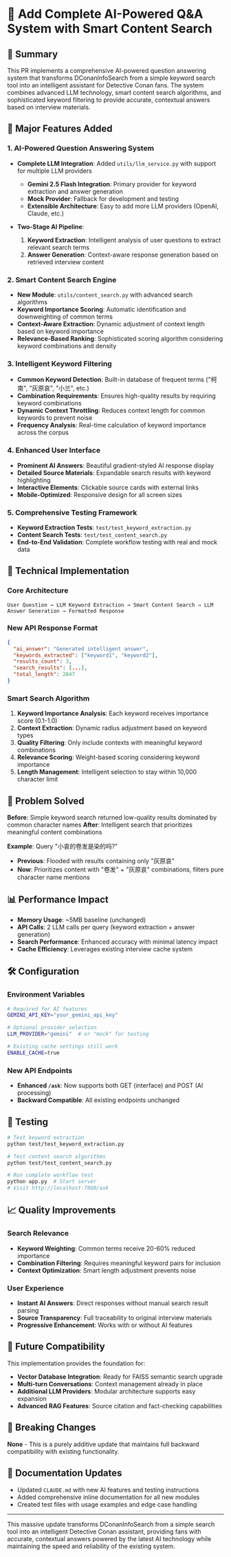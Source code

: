 # 🤖 Add Complete AI-Powered Q&A System with Smart Content Search

## 📖 Summary

This PR implements a comprehensive AI-powered question answering system that transforms DConanInfoSearch from a simple keyword search tool into an intelligent assistant for Detective Conan fans. The system combines advanced LLM technology, smart content search algorithms, and sophisticated keyword filtering to provide accurate, contextual answers based on interview materials.

## 🚀 Major Features Added

### 1. **AI-Powered Question Answering System**
- **Complete LLM Integration**: Added `utils/llm_service.py` with support for multiple LLM providers
  - **Gemini 2.5 Flash Integration**: Primary provider for keyword extraction and answer generation
  - **Mock Provider**: Fallback for development and testing
  - **Extensible Architecture**: Easy to add more LLM providers (OpenAI, Claude, etc.)

- **Two-Stage AI Pipeline**:
  1. **Keyword Extraction**: Intelligent analysis of user questions to extract relevant search terms
  2. **Answer Generation**: Context-aware response generation based on retrieved interview content

### 2. **Smart Content Search Engine**
- **New Module**: `utils/content_search.py` with advanced search algorithms
- **Keyword Importance Scoring**: Automatic identification and downweighting of common terms
- **Context-Aware Extraction**: Dynamic adjustment of context length based on keyword importance
- **Relevance-Based Ranking**: Sophisticated scoring algorithm considering keyword combinations and density

### 3. **Intelligent Keyword Filtering**
- **Common Keyword Detection**: Built-in database of frequent terms ("柯南", "灰原哀", "小兰", etc.)
- **Combination Requirements**: Ensures high-quality results by requiring keyword combinations
- **Dynamic Context Throttling**: Reduces context length for common keywords to prevent noise
- **Frequency Analysis**: Real-time calculation of keyword importance across the corpus

### 4. **Enhanced User Interface**
- **Prominent AI Answers**: Beautiful gradient-styled AI response display
- **Detailed Source Materials**: Expandable search results with keyword highlighting
- **Interactive Elements**: Clickable source cards with external links
- **Mobile-Optimized**: Responsive design for all screen sizes

### 5. **Comprehensive Testing Framework**
- **Keyword Extraction Tests**: `test/test_keyword_extraction.py`
- **Content Search Tests**: `test/test_content_search.py`
- **End-to-End Validation**: Complete workflow testing with real and mock data

## 🔧 Technical Implementation

### Core Architecture
```
User Question → LLM Keyword Extraction → Smart Content Search → LLM Answer Generation → Formatted Response
```

### New API Response Format
```json
{
  "ai_answer": "Generated intelligent answer",
  "keywords_extracted": ["keyword1", "keyword2"],
  "results_count": 3,
  "search_results": [...],
  "total_length": 2847
}
```

### Smart Search Algorithm
1. **Keyword Importance Analysis**: Each keyword receives importance score (0.1-1.0)
2. **Context Extraction**: Dynamic radius adjustment based on keyword types
3. **Quality Filtering**: Only include contexts with meaningful keyword combinations
4. **Relevance Scoring**: Weight-based scoring considering keyword importance
5. **Length Management**: Intelligent selection to stay within 10,000 character limit

## 🎯 Problem Solved

**Before**: Simple keyword search returned low-quality results dominated by common character names
**After**: Intelligent search that prioritizes meaningful content combinations

**Example**: Query "小哀的卷发是染的吗?"
- **Previous**: Flooded with results containing only "灰原哀" 
- **Now**: Prioritizes content with "卷发" + "灰原哀" combinations, filters pure character name mentions

## 📊 Performance Impact

- **Memory Usage**: ~5MB baseline (unchanged)
- **API Calls**: 2 LLM calls per query (keyword extraction + answer generation)
- **Search Performance**: Enhanced accuracy with minimal latency impact
- **Cache Efficiency**: Leverages existing interview cache system

## 🛠️ Configuration

### Environment Variables
```bash
# Required for AI features
GEMINI_API_KEY="your_gemini_api_key"

# Optional provider selection
LLM_PROVIDER="gemini"  # or "mock" for testing

# Existing cache settings still work
ENABLE_CACHE=true
```

### New API Endpoints
- **Enhanced `/ask`**: Now supports both GET (interface) and POST (AI processing)
- **Backward Compatible**: All existing endpoints unchanged

## 🧪 Testing

```bash
# Test keyword extraction
python test/test_keyword_extraction.py

# Test content search algorithms  
python test/test_content_search.py

# Run complete workflow test
python app.py  # Start server
# Visit http://localhost:7860/ask
```

## 📈 Quality Improvements

### Search Relevance
- **Keyword Weighting**: Common terms receive 20-60% reduced importance
- **Combination Filtering**: Requires meaningful keyword pairs for inclusion
- **Context Optimization**: Smart length adjustment prevents noise

### User Experience  
- **Instant AI Answers**: Direct responses without manual search result parsing
- **Source Transparency**: Full traceability to original interview materials
- **Progressive Enhancement**: Works with or without AI features

## 🔮 Future Compatibility

This implementation provides the foundation for:
- **Vector Database Integration**: Ready for FAISS semantic search upgrade
- **Multi-turn Conversations**: Context management already in place
- **Additional LLM Providers**: Modular architecture supports easy expansion
- **Advanced RAG Features**: Source citation and fact-checking capabilities

## 🚨 Breaking Changes

**None** - This is a purely additive update that maintains full backward compatibility with existing functionality.

## 📝 Documentation Updates

- Updated `CLAUDE.md` with new AI features and testing instructions
- Added comprehensive inline documentation for all new modules
- Created test files with usage examples and edge case handling

---

This massive update transforms DConanInfoSearch from a simple search tool into an intelligent Detective Conan assistant, providing fans with accurate, contextual answers powered by the latest AI technology while maintaining the speed and reliability of the existing system.